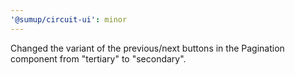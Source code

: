 ```yaml
---
'@sumup/circuit-ui': minor
---
```


Changed the variant of the previous/next buttons in the Pagination component from "tertiary" to "secondary".
